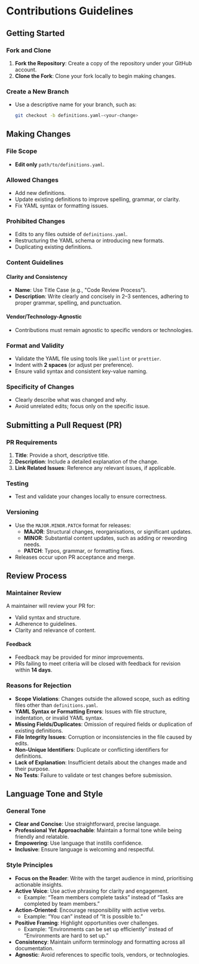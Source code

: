 # Contributions Guidelines

## Getting Started

### Fork and Clone
1. **Fork the Repository**: Create a copy of the repository under your GitHub account.
2. **Clone the Fork**: Clone your fork locally to begin making changes.

### Create a New Branch
- Use a descriptive name for your branch, such as:
  ```bash
  git checkout -b definitions.yaml-<your-change>
  ```

## Making Changes

### File Scope
- **Edit only** `path/to/definitions.yaml`.

### Allowed Changes
- Add new definitions.
- Update existing definitions to improve spelling, grammar, or clarity.
- Fix YAML syntax or formatting issues.

### Prohibited Changes
- Edits to any files outside of `definitions.yaml`.
- Restructuring the YAML schema or introducing new formats.
- Duplicating existing definitions.

### Content Guidelines
#### Clarity and Consistency
- **Name**: Use Title Case (e.g., "Code Review Process").
- **Description**: Write clearly and concisely in 2–3 sentences, adhering to proper grammar, spelling, and punctuation.

#### Vendor/Technology-Agnostic
- Contributions must remain agnostic to specific vendors or technologies.

### Format and Validity
- Validate the YAML file using tools like `yamllint` or `prettier`.
- Indent with **2 spaces** (or adjust per preference).
- Ensure valid syntax and consistent key-value naming.

### Specificity of Changes
- Clearly describe what was changed and why.
- Avoid unrelated edits; focus only on the specific issue.

## Submitting a Pull Request (PR)

### PR Requirements
1. **Title**: Provide a short, descriptive title.
2. **Description**: Include a detailed explanation of the change.
3. **Link Related Issues**: Reference any relevant issues, if applicable.

### Testing
- Test and validate your changes locally to ensure correctness.

### Versioning
- Use the `MAJOR.MINOR.PATCH` format for releases:
    - **MAJOR**: Structural changes, reorganisations, or significant updates.
    - **MINOR**: Substantial content updates, such as adding or rewording needs.
    - **PATCH**: Typos, grammar, or formatting fixes.
- Releases occur upon PR acceptance and merge.

## Review Process

### Maintainer Review
A maintainer will review your PR for:
- Valid syntax and structure.
- Adherence to guidelines.
- Clarity and relevance of content.

#### Feedback
- Feedback may be provided for minor improvements.
- PRs failing to meet criteria will be closed with feedback for revision within **14 days**.

### Reasons for Rejection
- **Scope Violations**: Changes outside the allowed scope, such as editing files other than `definitions.yaml`.
- **YAML Syntax or Formatting Errors**: Issues with file structure, indentation, or invalid YAML syntax.
- **Missing Fields/Duplicates**: Omission of required fields or duplication of existing definitions.
- **File Integrity Issues**: Corruption or inconsistencies in the file caused by edits.
- **Non-Unique Identifiers**: Duplicate or conflicting identifiers for definitions.
- **Lack of Explanation**: Insufficient details about the changes made and their purpose.
- **No Tests**: Failure to validate or test changes before submission.

## Language Tone and Style

### General Tone
- **Clear and Concise**: Use straightforward, precise language.
- **Professional Yet Approachable**: Maintain a formal tone while being friendly and relatable.
- **Empowering**: Use language that instills confidence.
- **Inclusive**: Ensure language is welcoming and respectful.

### Style Principles
- **Focus on the Reader**: Write with the target audience in mind, prioritising actionable insights.
- **Active Voice**: Use active phrasing for clarity and engagement.
    - Example: “Team members complete tasks” instead of “Tasks are completed by team members.”
- **Action-Oriented**: Encourage responsibility with active verbs.
    - Example: “You can” instead of “It is possible to.”
- **Positive Framing**: Highlight opportunities over challenges.
    - Example: “Environments can be set up efficiently” instead of “Environments are hard to set up.”
- **Consistency**: Maintain uniform terminology and formatting across all documentation.
- **Agnostic**: Avoid references to specific tools, vendors, or technologies.


